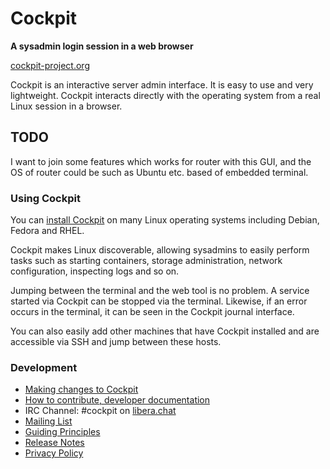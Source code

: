 # Cockpit
**A sysadmin login session in a web browser**

[cockpit-project.org](https://cockpit-project.org/)

Cockpit is an interactive server admin interface. It is easy to use and very lightweight.
Cockpit interacts directly with the operating system from a real Linux session in a browser.


## TODO

I want to join some features which works for router with this GUI, and the OS of router could 
be such as Ubuntu etc. based of embedded terminal.


### Using Cockpit

You can [install Cockpit](https://cockpit-project.org/running.html) on many Linux operating
systems including Debian, Fedora and RHEL.

Cockpit makes Linux discoverable, allowing sysadmins to easily perform tasks such as starting
containers, storage administration, network configuration, inspecting logs and so on.

Jumping between the terminal and the web tool is no problem. A service started via Cockpit
can be stopped via the terminal. Likewise, if an error occurs in the terminal, it can be seen
in the Cockpit journal interface.

You can also easily add other machines that have Cockpit installed and are accessible via SSH and jump
between these hosts.

### Development

 * [Making changes to Cockpit](HACKING.md)
 * [How to contribute, developer documentation](https://github.com/cockpit-project/cockpit/wiki/Contributing)
 * IRC Channel: #cockpit on [libera.chat](https://libera.chat/)
 * [Mailing List](https://lists.fedorahosted.org/admin/lists/cockpit-devel.lists.fedorahosted.org/)
 * [Guiding Principles](https://cockpit-project.org/ideals.html)
 * [Release Notes](https://cockpit-project.org/blog/category/release.html)
 * [Privacy Policy](https://cockpit-project.org/privacy.html)
